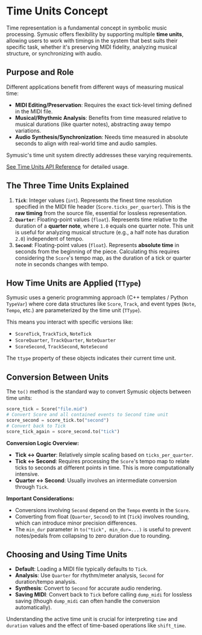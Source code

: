 # Time Units Concept

Time representation is a fundamental concept in symbolic music processing. Symusic offers flexibility by supporting multiple **time units**, allowing users to work with timings in the system that best suits their specific task, whether it's preserving MIDI fidelity, analyzing musical structure, or synchronizing with audio.

## Purpose and Role

Different applications benefit from different ways of measuring musical time:

-   **MIDI Editing/Preservation**: Requires the exact tick-level timing defined in the MIDI file.
-   **Musical/Rhythmic Analysis**: Benefits from time measured relative to musical durations (like quarter notes), abstracting away tempo variations.
-   **Audio Synthesis/Synchronization**: Needs time measured in absolute seconds to align with real-world time and audio samples.

Symusic's time unit system directly addresses these varying requirements.

[See Time Units API Reference](../api_reference/time_units.md) for detailed usage.

## The Three Time Units Explained

1.  **`Tick`**: Integer values (`int`). Represents the finest time resolution specified in the MIDI file header (`Score.ticks_per_quarter`). This is the **raw timing** from the source file, essential for lossless representation.
2.  **`Quarter`**: Floating-point values (`float`). Represents time relative to the duration of a **quarter note**, where `1.0` equals one quarter note. This unit is useful for analyzing musical structure (e.g., a half note has duration `2.0`) independent of tempo.
3.  **`Second`**: Floating-point values (`float`). Represents **absolute time** in seconds from the beginning of the piece. Calculating this requires considering the `Score`'s tempo map, as the duration of a tick or quarter note in seconds changes with tempo.

## How Time Units are Applied (`TType`)

Symusic uses a generic programming approach (C++ templates / Python `TypeVar`) where core data structures like `Score`, `Track`, and event types (`Note`, `Tempo`, etc.) are parameterized by the time unit (`TType`).

This means you interact with specific versions like:
- `ScoreTick`, `TrackTick`, `NoteTick`
- `ScoreQuarter`, `TrackQuarter`, `NoteQuarter`
- `ScoreSecond`, `TrackSecond`, `NoteSecond`

The `ttype` property of these objects indicates their current time unit.

## Conversion Between Units

The `to()` method is the standard way to convert Symusic objects between time units:

```python
score_tick = Score("file.mid")
# Convert Score and all contained events to Second time unit
score_second = score_tick.to("second") 
# Convert back to Tick
score_tick_again = score_second.to("tick") 
```

**Conversion Logic Overview:**

-   **Tick <-> Quarter**: Relatively simple scaling based on `ticks_per_quarter`.
-   **Tick <-> Second**: Requires processing the `Score`'s tempo map to relate ticks to seconds at different points in time. This is more computationally intensive.
-   **Quarter <-> Second**: Usually involves an intermediate conversion through `Tick`.

**Important Considerations:**

-   Conversions involving `Second` depend on the `Tempo` events in the `Score`.
-   Converting from float (`Quarter`, `Second`) to int (`Tick`) involves rounding, which can introduce minor precision differences.
-   The `min_dur` parameter in `to("tick", min_dur=...)` is useful to prevent notes/pedals from collapsing to zero duration due to rounding.

## Choosing and Using Time Units

-   **Default**: Loading a MIDI file typically defaults to `Tick`.
-   **Analysis**: Use `Quarter` for rhythm/meter analysis, `Second` for duration/tempo analysis.
-   **Synthesis**: Convert to `Second` for accurate audio rendering.
-   **Saving MIDI**: Convert back to `Tick` before calling `dump_midi` for lossless saving (though `dump_midi` can often handle the conversion automatically).

Understanding the active time unit is crucial for interpreting `time` and `duration` values and the effect of time-based operations like `shift_time`. 